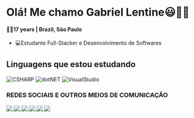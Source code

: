 # Olá! Me chamo Gabriel Lentine😃👋🏻
####  🧔🏻17 years | Brazil, São Paulo

- 💻Estudante Full-Stacker e Desenvolvimento de Softwares

## Linguagens que estou estudando

<div>
  <img align="center" alt="CSHARP" src="https://img.shields.io/badge/C%23-239120?style=for-the-badge&logo=c-sharp&logoColor=white"/>
  <img align="center" alt="dotNET" src="https://img.shields.io/badge/.NET-5C2D91?style=for-the-badge&logo=.net&logoColor=white"/>
  <img align="center" alt="VisualStudio" src="https://img.shields.io/badge/Visual_Studio-5C2D91?style=for-the-badge&logo=visual%20studio&logoColor=white"/>
</div>

### REDES SOCIAIS E OUTROS MEIOS DE COMUNICAÇÃO
<div>
  <a href="https://api.whatsapp.com/send?phone=5511993240918">
    <img align="center" src="https://img.shields.io/badge/WhatsApp-25D366?style=for-the-badge&logo=whatsapp&logoColor=white"/>
    
  <a href="https://www.linkedin.com/in/gabriel-lentine-83a316239/">
    <img align="center" src="https://img.shields.io/badge/LinkedIn-0077B5?style=for-the-badge&logo=linkedin&logoColor=white"/>
    
  <a href="discord.gg/lentinedev">
    <img align="center" src="https://img.shields.io/badge/Discord-7289DA?style=for-the-badge&logo=discord&logoColor=white"/>
    
  <a href="https://br.pinterest.com/gabriellentine66/">
    <img align="center" src="https://img.shields.io/badge/Pinterest-%23E60023.svg?&style=for-the-badge&logo=Pinterest&logoColor=white"/>
    
  <a href="gabrielmarinholentine@gmail.com">
    <img align="center" src="https://img.shields.io/badge/Gmail-D14836?style=for-the-badge&logo=gmail&logoColor=white"/>
    
  <a href="https://steamcommunity.com/id/lentine/">
    <img align="center" src="https://img.shields.io/badge/Steam-000000?style=for-the-badge&logo=steam&logoColor=white"/>
</div>
